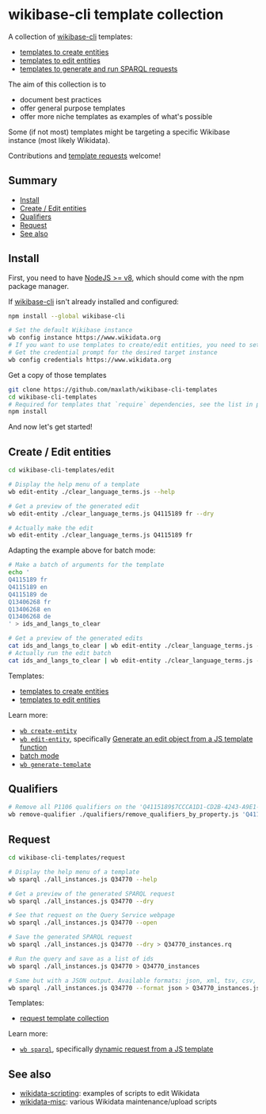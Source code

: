 # wikibase-cli template collection

A collection of [wikibase-cli](https://github.com/maxlath/wikibase-cli) templates:
* [templates to create entities](https://github.com/maxlath/wikibase-cli-template-collection/tree/master/create)
* [templates to edit entities](https://github.com/maxlath/wikibase-cli-template-collection/tree/master/edit)
* [templates to generate and run SPARQL requests](https://github.com/maxlath/wikibase-cli-template-collection/tree/master/request)

The aim of this collection is to
* document best practices
* offer general purpose templates
* offer more niche templates as examples of what's possible

Some (if not most) templates might be targeting a specific Wikibase instance (most likely Wikidata).

Contributions and [template requests](https://github.com/maxlath/wikibase-cli-template-collection/issues/new) welcome!


## Summary

<!-- START doctoc generated TOC please keep comment here to allow auto update -->
<!-- DON'T EDIT THIS SECTION, INSTEAD RE-RUN doctoc TO UPDATE -->


- [Install](#install)
- [Create / Edit entities](#create--edit-entities)
- [Qualifiers](#qualifiers)
- [Request](#request)
- [See also](#see-also)

<!-- END doctoc generated TOC please keep comment here to allow auto update -->

## Install

First, you need to have [NodeJS >= v8](https://nodejs.org/), which should come with the npm package manager.

If [wikibase-cli](https://github.com/maxlath/wikibase-cli) isn't already installed and configured:
```sh
npm install --global wikibase-cli

# Set the default Wikibase instance
wb config instance https://www.wikidata.org
# If you want to use templates to create/edit entities, you need to setup credentials
# Get the credential prompt for the desired target instance
wb config credentials https://www.wikidata.org
```

Get a copy of those templates
```sh
git clone https://github.com/maxlath/wikibase-cli-templates
cd wikibase-cli-templates
# Required for templates that `require` dependencies, see the list in package.json
npm install
```

And now let's get started!

## Create / Edit entities

```sh
cd wikibase-cli-templates/edit

# Display the help menu of a template
wb edit-entity ./clear_language_terms.js --help

# Get a preview of the generated edit
wb edit-entity ./clear_language_terms.js Q4115189 fr --dry

# Actually make the edit
wb edit-entity ./clear_language_terms.js Q4115189 fr
```

Adapting the example above for batch mode:
```sh
# Make a batch of arguments for the template
echo '
Q4115189 fr
Q4115189 en
Q4115189 de
Q13406268 fr
Q13406268 en
Q13406268 de
' > ids_and_langs_to_clear

# Get a preview of the generated edits
cat ids_and_langs_to_clear | wb edit-entity ./clear_language_terms.js --batch --dry
# Actually run the edit batch
cat ids_and_langs_to_clear | wb edit-entity ./clear_language_terms.js --batch --summary 'clear all those undesired terms'
```

Templates:
* [templates to create entities](https://github.com/maxlath/wikibase-cli-template-collection/tree/master/create)
* [templates to edit entities](https://github.com/maxlath/wikibase-cli-template-collection/tree/master/edit)

Learn more:
* [`wb create-entity`](https://github.com/maxlath/wikibase-cli/blob/master/docs/write_operations.md#wb-create-entity)
* [`wb edit-entity`](https://github.com/maxlath/wikibase-cli/blob/master/docs/write_operations.md#wb-edit-entity), specifically [Generate an edit object from a JS template function](https://github.com/maxlath/wikibase-cli/blob/master/docs/write_operations.md#generate-an-edit-object-from-a-js-template-function)
* [batch mode](https://github.com/maxlath/wikibase-cli/blob/master/docs/write_operations.md#batch-mode)
* [`wb generate-template`](https://github.com/maxlath/wikibase-cli/blob/master/docs/read_operations.md#wd-generate-template)

## Qualifiers
```sh
# Remove all P1106 qualifiers on the 'Q4115189$7CCCA1D1-CD2B-4243-A9E1-652EA5F41AE0' claim
wb remove-qualifier ./qualifiers/remove_qualifiers_by_property.js 'Q4115189$7CCCA1D1-CD2B-4243-A9E1-652EA5F41AE0' P1106
```

## Request

```sh
cd wikibase-cli-templates/request

# Display the help menu of a template
wb sparql ./all_instances.js Q34770 --help

# Get a preview of the generated SPARQL request
wb sparql ./all_instances.js Q34770 --dry

# See that request on the Query Service webpage
wb sparql ./all_instances.js Q34770 --open

# Save the generated SPARQL request
wb sparql ./all_instances.js Q34770 --dry > Q34770_instances.rq

# Run the query and save as a list of ids
wb sparql ./all_instances.js Q34770 > Q34770_instances

# Same but with a JSON output. Available formats: json, xml, tsv, csv, binrdf, table
wb sparql ./all_instances.js Q34770 --format json > Q34770_instances.json
```

Templates:
* [request template collection](https://github.com/maxlath/wikibase-cli-template-collection/tree/master/request)

Learn more:
* [`wb sparql`](https://github.com/maxlath/wikibase-cli/blob/master/docs/read_operations.md#wb-sparql), specifically [dynamic request from a JS template](https://github.com/maxlath/wikibase-cli/blob/master/docs/read_operations.md#dynamic-request-from-a-js-template)


## See also
* [wikidata-scripting](https://github.com/maxlath/wikidata-scripting): examples of scripts to edit Wikidata
* [wikidata-misc](https://github.com/generalist/wikidata-misc): various Wikidata maintenance/upload scripts
